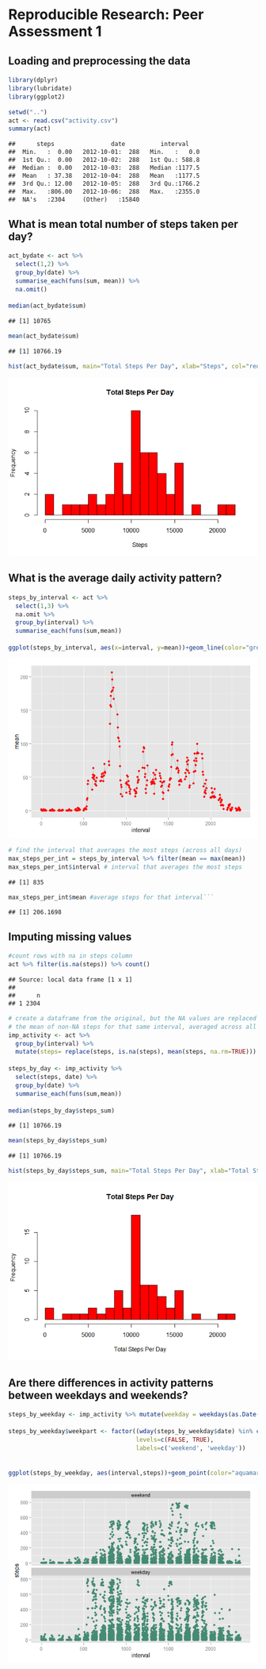 # Reproducible Research: Peer Assessment 1

## Loading and preprocessing the data

```r
library(dplyr)
library(lubridate)
library(ggplot2)
```


```r
setwd("..")
act <- read.csv("activity.csv")
summary(act)
```

```
##      steps                date          interval     
##  Min.   :  0.00   2012-10-01:  288   Min.   :   0.0  
##  1st Qu.:  0.00   2012-10-02:  288   1st Qu.: 588.8  
##  Median :  0.00   2012-10-03:  288   Median :1177.5  
##  Mean   : 37.38   2012-10-04:  288   Mean   :1177.5  
##  3rd Qu.: 12.00   2012-10-05:  288   3rd Qu.:1766.2  
##  Max.   :806.00   2012-10-06:  288   Max.   :2355.0  
##  NA's   :2304     (Other)   :15840
```


## What is mean total number of steps taken per day?

```r
act_bydate <- act %>%
  select(1,2) %>%
  group_by(date) %>%
  summarise_each(funs(sum, mean)) %>%
  na.omit()

median(act_bydate$sum)
```

```
## [1] 10765
```

```r
mean(act_bydate$sum)
```

```
## [1] 10766.19
```


```r
hist(act_bydate$sum, main="Total Steps Per Day", xlab="Steps", col="red", breaks=20)
```

![](PA1_template_files/figure-html/unnamed-chunk-4-1.png) 


## What is the average daily activity pattern?

```r
steps_by_interval <- act %>%
  select(1,3) %>%
  na.omit %>%
  group_by(interval) %>%
  summarise_each(funs(sum,mean))

ggplot(steps_by_interval, aes(x=interval, y=mean))+geom_line(color="grey")+geom_point(color="red") 
```

![](PA1_template_files/figure-html/unnamed-chunk-5-1.png) 

```r
# find the interval that averages the most steps (across all days)
max_steps_per_int = steps_by_interval %>% filter(mean == max(mean))
max_steps_per_int$interval # interval that averages the most steps
```

```
## [1] 835
```

```r
max_steps_per_int$mean #average steps for that interval```
```

```
## [1] 206.1698
```


## Imputing missing values

```r
#count rows with na in steps column
act %>% filter(is.na(steps)) %>% count()
```

```
## Source: local data frame [1 x 1]
## 
##      n
## 1 2304
```


```r
# create a dataframe from the original, but the NA values are replaced with
# the mean of non-NA steps for that same interval, averaged across all days
imp_activity <- act %>%
  group_by(interval) %>%
  mutate(steps= replace(steps, is.na(steps), mean(steps, na.rm=TRUE)))

steps_by_day <- imp_activity %>%
  select(steps, date) %>%
  group_by(date) %>%
  summarise_each(funs(sum,mean))

median(steps_by_day$steps_sum)
```

```
## [1] 10766.19
```

```r
mean(steps_by_day$steps_sum)
```

```
## [1] 10766.19
```

```r
hist(steps_by_day$steps_sum, main="Total Steps Per Day", xlab="Total Steps Per Day", col="red", breaks=20)
```

![](PA1_template_files/figure-html/unnamed-chunk-7-1.png) 


## Are there differences in activity patterns between weekdays and weekends?

```r
steps_by_weekday <- imp_activity %>% mutate(weekday = weekdays(as.Date(date)))

steps_by_weekday$weekpart <- factor((wday(steps_by_weekday$date) %in% c(2,3,4,5,6)),
                                    levels=c(FALSE, TRUE),
                                    labels=c('weekend', 'weekday'))


ggplot(steps_by_weekday, aes(interval,steps))+geom_point(color="aquamarine4")+facet_wrap(~weekpart, nrow=2)
```

![](PA1_template_files/figure-html/unnamed-chunk-8-1.png) 

